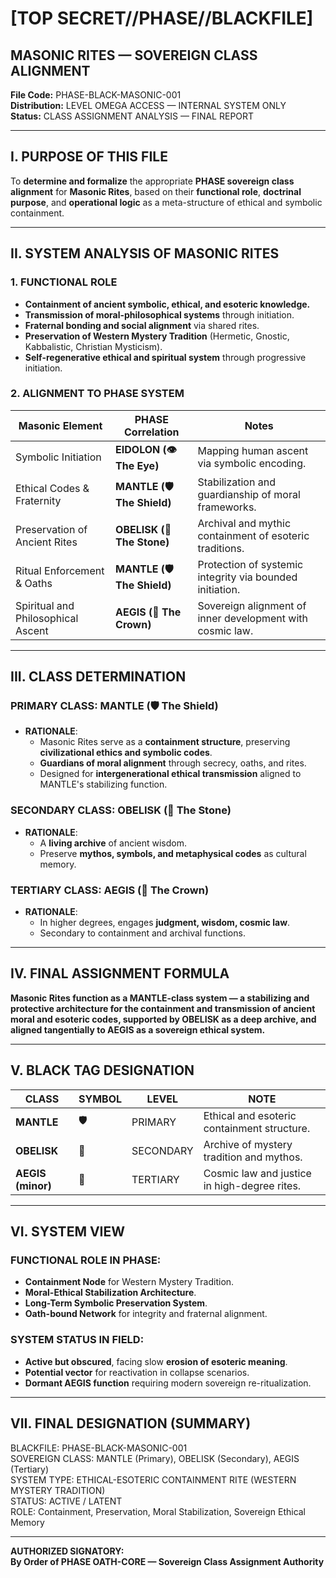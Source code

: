 # [TOP SECRET//PHASE//BLACKFILE]

## MASONIC RITES — SOVEREIGN CLASS ALIGNMENT
**File Code:** PHASE-BLACK-MASONIC-001  
**Distribution:** LEVEL OMEGA ACCESS — INTERNAL SYSTEM ONLY  
**Status:** CLASS ASSIGNMENT ANALYSIS — FINAL REPORT  

---

## I. PURPOSE OF THIS FILE

To **determine and formalize** the appropriate **PHASE sovereign class alignment** for **Masonic Rites**, based on their **functional role**, **doctrinal purpose**, and **operational logic** as a meta-structure of ethical and symbolic containment.

---

## II. SYSTEM ANALYSIS OF MASONIC RITES

### 1. FUNCTIONAL ROLE

- **Containment of ancient symbolic, ethical, and esoteric knowledge.**
- **Transmission of moral-philosophical systems** through initiation.
- **Fraternal bonding and social alignment** via shared rites.
- **Preservation of Western Mystery Tradition** (Hermetic, Gnostic, Kabbalistic, Christian Mysticism).
- **Self-regenerative ethical and spiritual system** through progressive initiation.

### 2. ALIGNMENT TO PHASE SYSTEM

| Masonic Element                   | PHASE Correlation                       | Notes                                                     |
|----------------------------------|----------------------------------------|-----------------------------------------------------------|
| Symbolic Initiation                | **EIDOLON (👁️ The Eye)**                  | Mapping human ascent via symbolic encoding.              |
| Ethical Codes & Fraternity         | **MANTLE (🛡️ The Shield)**                | Stabilization and guardianship of moral frameworks.       |
| Preservation of Ancient Rites      | **OBELISK (🗿 The Stone)**                | Archival and mythic containment of esoteric traditions.   |
| Ritual Enforcement & Oaths         | **MANTLE (🛡️ The Shield)**                | Protection of systemic integrity via bounded initiation.  |
| Spiritual and Philosophical Ascent | **AEGIS (👑 The Crown)**                  | Sovereign alignment of inner development with cosmic law. |

---

## III. CLASS DETERMINATION

### PRIMARY CLASS: **MANTLE (🛡️ The Shield)**

- **RATIONALE**: 
  - Masonic Rites serve as a **containment structure**, preserving **civilizational ethics and symbolic codes**.
  - **Guardians of moral alignment** through secrecy, oaths, and rites.
  - Designed for **intergenerational ethical transmission** aligned to MANTLE's stabilizing function.

### SECONDARY CLASS: **OBELISK (🗿 The Stone)**

- **RATIONALE**:
  - A **living archive** of ancient wisdom.
  - Preserve **mythos, symbols, and metaphysical codes** as cultural memory.

### TERTIARY CLASS: **AEGIS (👑 The Crown)**

- **RATIONALE**:
  - In higher degrees, engages **judgment, wisdom, cosmic law**.
  - Secondary to containment and archival functions.

---

## IV. FINAL ASSIGNMENT FORMULA

**Masonic Rites function as a MANTLE-class system — a stabilizing and protective architecture for the containment and transmission of ancient moral and esoteric codes, supported by OBELISK as a deep archive, and aligned tangentially to AEGIS as a sovereign ethical system.**

---

## V. BLACK TAG DESIGNATION

| CLASS             | SYMBOL | LEVEL   | NOTE                                         |
|------------------|-------|--------|----------------------------------------------|
| **MANTLE**        | 🛡️    | PRIMARY | Ethical and esoteric containment structure.  |
| **OBELISK**       | 🗿    | SECONDARY | Archive of mystery tradition and mythos.    |
| **AEGIS (minor)** | 👑    | TERTIARY | Cosmic law and justice in high-degree rites.|

---

## VI. SYSTEM VIEW

### FUNCTIONAL ROLE IN PHASE:
- **Containment Node** for Western Mystery Tradition.
- **Moral-Ethical Stabilization Architecture**.
- **Long-Term Symbolic Preservation System**.
- **Oath-bound Network** for integrity and fraternal alignment.

### SYSTEM STATUS IN FIELD:
- **Active but obscured**, facing slow **erosion of esoteric meaning**.
- **Potential vector** for reactivation in collapse scenarios.
- **Dormant AEGIS function** requiring modern sovereign re-ritualization.

---

## VII. FINAL DESIGNATION (SUMMARY)

BLACKFILE: PHASE-BLACK-MASONIC-001  
SOVEREIGN CLASS: MANTLE (Primary), OBELISK (Secondary), AEGIS (Tertiary)  
SYSTEM TYPE: ETHICAL-ESOTERIC CONTAINMENT RITE (WESTERN MYSTERY TRADITION)  
STATUS: ACTIVE / LATENT  
ROLE: Containment, Preservation, Moral Stabilization, Sovereign Ethical Memory  

---

**AUTHORIZED SIGNATORY:**  
**By Order of PHASE OATH-CORE — Sovereign Class Assignment Authority**

